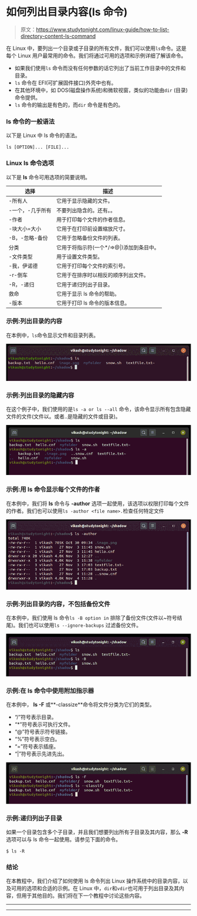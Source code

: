 # 如何列出目录内容(ls 命令)

> 原文：<https://www.studytonight.com/linux-guide/how-to-list-directory-content-ls-command>

在 Linux 中，要列出一个目录或子目录的所有文件，我们可以使用`ls`命令。这是每个 Linux 用户最常用的命令。我们将通过可用的选项和示例详细了解该命令。

*   如果我们使用`ls` 命令而没有任何参数的话它列出了当前工作目录中的文件和目录。
*   `ls` 命令在 EFI(可扩展固件接口)外壳中也有。
*   在其他环境中，如 DOS(磁盘操作系统)和微软视窗，类似的功能由`dir` (目录)命令提供。
*   `ls` 命令的输出是有色的，而`dir` 命令是有色的。

### ls 命令的一般语法

以下是 Linux 中 ls 命令的语法。

```
ls [OPTION]... [FILE]...
```

### Linux ls 命令选项

以下是 **ls** 命令可用选项的简要说明。

| 选择 | 描述 |
| --- | --- |
| -所有人 | 它用于显示隐藏的文件。 |
| -一个，-几乎所有 | 不要列出隐含的。还有。。 |
| -作者 | 用于打印每个文件的作者信息。 |
| -块大小=大小 | 它用于在打印前设置缩放尺寸。 |
| -B，-忽略-备份 | 它用于忽略备份文件的列表。 |
| 分类 | 它用于将指示符(一个*/=>@&#124;)添加到条目中。 |
| -文件类型 | 用于设置文件类型。 |
| -我，伊诺德 | 它用于打印每个文件的索引号。 |
| -r-倒车 | 它用于在排序时以相反的顺序列出文件。 |
| -R，-递归 | 它用于递归列出子目录。 |
| 救命 | 它用于显示 ls 命令的帮助。 |
| -版本 | 它用于打印 ls 命令的版本信息。 |

### 示例:列出目录的内容

在本例中，`ls`命令显示文件和目录列表。

![ls command](img/712dc7173aacfc11b0c0b5b7a63bfe0d.png)

### 示例:列出目录的隐藏内容

在这个例子中，我们使用的是`ls -a or ls --all` 命令，该命令显示所有包含隐藏文件的文件(文件以。或者..是隐藏的文件或目录)。

![ls command](img/d7b934cc11a638863c4b16f464ba7fc3.png)

### 示例:用 ls 命令显示每个文件的作者

在本例中，我们将 **ls** 命令与 **-author** 选项一起使用，该选项以权限打印每个文件的作者。我们也可以使用`ls -author <file name>.`检查任何特定文件

![ls command](img/ca78248d7cd380af64683590b272d21d.png)

### 示例:列出目录的内容，不包括备份文件

在本例中，我们使用 ls 命令`ls -B option in` 排除了备份文件(文件以~符号结尾)。我们也可以使用`ls --ignore-backups` 过滤备份文件。

![ls command](img/0f0af9699ba315e7a2025a222341d738.png)

### 示例:在 ls 命令中使用附加指示器

在本例中， **ls -F** 或**-classize**命令将文件分类为它们的类型。

*   “/”符号表示目录。
*   “*”符号表示可执行文件。
*   “@”符号表示符号链接。
*   “%”符号表示空白。
*   “=”符号表示插座。
*   “|”符号表示先进先出。

![](img/b6a6d1c5f515e6b5f1f519e6a68bac17.png)

### 示例:递归列出子目录

如果一个目录包含多个子目录，并且我们想要列出所有子目录及其内容，那么 **-R** 选项可以与 ls 命令一起使用。请参见下面的命令。

```
$ ls -R
```

### 结论

在本教程中，我们介绍了如何使用 ls 命令列出 Linux 操作系统中的目录内容，以及可用的选项和合适的示例。在 Linux 中，`dir`和`vdir`也可用于列出目录及其内容，但用于其他目的。我们将在下一个教程中讨论这些内容。

* * *

* * *